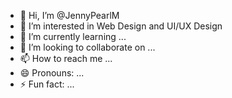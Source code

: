 - 👋 Hi, I’m @JennyPearlM
- 👀 I’m interested in Web Design and UI/UX Design
- 🌱 I’m currently learning ...
- 💞️ I’m looking to collaborate on ...
- 📫 How to reach me ...
- 😄 Pronouns: ...
- ⚡ Fun fact: ...

<!---
JennyPearlM/JennyPearlM is a ✨ special ✨ repository because its `README.md` (this file) appears on your GitHub profile.
You can click the Preview link to take a look at your changes.
--->
